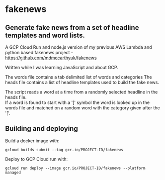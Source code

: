 # fakenews
## Generate fake news from a set of headline templates and word lists.

A GCP Cloud Run and node.js version of my previous AWS Lambda and python based fakenews
project - https://github.com/mdmccarthyuk/fakenews

Written while I was learning JavaScript and about GCP.

The words file contains a tab delimited list of words and categories
The heads file contains a list of headline templates used to build the fake news.

The script reads a word at a time from a randomly selected headline in the heads file.  
If a word is found to start with a '[' symbol the word is looked up in the words file and matched on a random word with
the category given after the '['.  

## Building and deploying

Build a docker image with:
```
gcloud builds submit --tag gcr.io/PROJECT-ID/fakenews
```

Deploy to GCP Cloud run with:
```
gcloud run deploy --image gcr.io/PROJECT-ID/fakenews --platform managed
```
